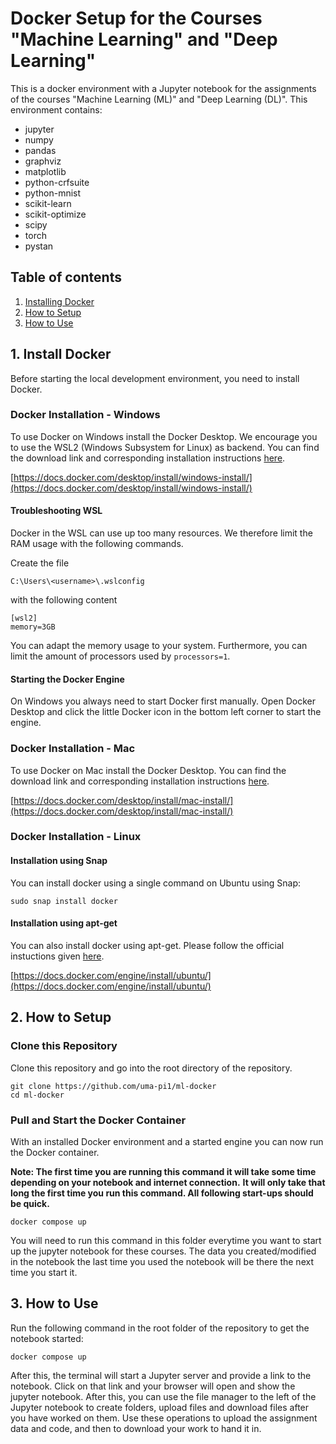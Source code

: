 # Docker Setup for the Courses "Machine Learning" and "Deep Learning"

This is a docker environment with a Jupyter notebook for the assignments of the 
courses "Machine Learning (ML)" and "Deep Learning (DL)".  This environment 
contains:
- jupyter
- numpy
- pandas
- graphviz 
- matplotlib
- python-crfsuite 
- python-mnist 
- scikit-learn 
- scikit-optimize 
- scipy 
- torch
- pystan 

## Table of contents

1. [Installing Docker](#1-install-docker)
2. [How to Setup](#2-how-to-setup)
3. [How to Use](#3-how-to-use)

## 1. Install Docker
Before starting the local development environment, you need to install Docker.

### Docker Installation - Windows
To use Docker on Windows install the Docker Desktop.
We encourage you to use the WSL2 (Windows Subsystem for Linux) as backend.
You can find the download link and corresponding installation instructions [here](https://docs.docker.com/desktop/install/windows-install/).

[https://docs.docker.com/desktop/install/windows-install/](https://docs.docker.com/desktop/install/windows-install/)

#### Troubleshooting WSL
Docker in the WSL can use up too many resources. We therefore limit the RAM 
usage with the following commands.

Create the file

```
C:\Users\<username>\.wslconfig
```

with the following content

```
[wsl2]
memory=3GB
```

You can adapt the memory usage to your system. 
Furthermore, you can limit the amount of processors used by `processors=1`.


#### Starting the Docker Engine
On Windows you always need to start Docker first manually.
Open Docker Desktop and click the little Docker icon in the bottom left corner 
to start the engine.

### Docker Installation - Mac

To use Docker on Mac install the Docker Desktop.
You can find the download link and corresponding installation instructions [here](https://docs.docker.com/desktop/install/mac-install/).

[https://docs.docker.com/desktop/install/mac-install/](https://docs.docker.com/desktop/install/mac-install/)


### Docker Installation - Linux
#### Installation using Snap
You can install docker using a single command on Ubuntu using Snap:

```
sudo snap install docker
```

#### Installation using apt-get
You can also install docker using apt-get. Please follow the official 
instuctions given [here](https://docs.docker.com/engine/install/ubuntu/).

[https://docs.docker.com/engine/install/ubuntu/](https://docs.docker.com/engine/install/ubuntu/)


## 2. How to Setup
### Clone this Repository
Clone this repository and go into the root directory of the repository.

```
git clone https://github.com/uma-pi1/ml-docker
cd ml-docker
```

### Pull and Start the Docker Container
With an installed Docker environment and a started engine you can now run the 
Docker container.

**Note: The first time you are running this command it will take some time depending on your notebook and internet connection.**
**It will only take that long the first time you run this command. All following start-ups should be quick.**

```
docker compose up
```

You will need to run this command in this folder everytime you want to start up 
the jupyter notebook for these courses. The data you created/modified in the
notebook the last time you used the notebook will be there the next time you
start it.

## 3. How to Use
Run the following command in the root folder of the repository to get the 
notebook started:

```
docker compose up
```

After this, the terminal will start a Jupyter server and provide a link to the
notebook. Click on that link and your browser will open and show the jupyter
notebook. After this, you can use the file manager to the left of the Jupyter
notebook to create folders, upload files and download files after you have 
worked on them. Use these operations to upload the assignment data and code, 
and then to download your work to hand it in.
